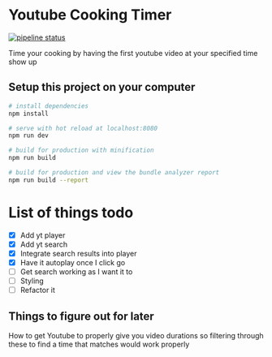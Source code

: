 # Youtube Cooking Timer

[![pipeline status](https://gitlab.com/arieh/youtube-cooking-timer/badges/master/pipeline.svg)](https://gitlab.com/arieh/youtube-cooking-timer/commits/master)

Time your cooking by having the first youtube video at your specified time show up

## Setup this project on your computer

```bash
# install dependencies
npm install

# serve with hot reload at localhost:8080
npm run dev

# build for production with minification
npm run build

# build for production and view the bundle analyzer report
npm run build --report
```

# List of things todo
- [x] Add yt player 
- [x] Add yt search 
- [x] Integrate search results into player
- [x] Have it autoplay once I click go  
- [ ] Get search working as I want it to 
- [ ] Styling
- [ ] Refactor it

## Things to figure out for later
How to get Youtube to properly give you video durations so filtering through these to find a time that matches would work properly